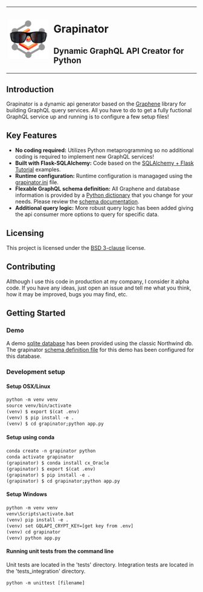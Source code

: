 <table border="0">
<tr>
<td><img src="GraphinatorLogoTrans.png"></td>
<td>
<h1>Grapinator</h1>
<h2>Dynamic GraphQL API Creator for Python</h2>
</td>
</tr>
</table>

## Introduction
Grapinator is a dynamic api generator based on the [Graphene](http://graphene-python.org) library for building GraphQL query services.  All you have to do to get a fully fuctional GraphQL service up and running is to configure a few setup files!  

## Key Features
- **No coding required:** Utilizes Python metaprogramming so no additional coding is required to implement new GraphQL services!
- **Built with Flask-SQLAlchemy:** Code based on the [SQLAlchemy + Flask Tutorial](http://docs.graphene-python.org/projects/sqlalchemy/en/latest/tutorial/) examples.
- **Runtime configuration:** Runtime configuration is managaged using the [grapinator.ini](grapinator/resources/grapinator.ini) file. 
- **Flexable GraphQL schema definition:** All Graphene and database information is provided by a [Python dictionary](grapinator/resources/schema.dct) that you change for your needs. Please review the [schema documentation](docs/schema_docs.md).
- **Additional query logic:** More robust query logic has been added giving the api consumer more options to query for specific data.

## Licensing
This project is licensed under the [BSD 3-clause](License.txt) license.

## Contributing
Allthough I use this code in production at my company, I consider it alpha code.  If you have any ideas, just open an issue and tell me what you think, how it may be improved, bugs you may find, etc.

## Getting Started

### Demo 

A demo [sqlite database](db/README.md) has been provided using the classic Northwind db. The grapinator [schema definition file](grapinator/resources/northwind_schema.dct) for this demo has been configured for this database.

### Development setup
#### Setup OSX/Linux
```
python -m venv venv
source venv/bin/activate
(venv) $ export $(cat .env)
(venv) $ pip install -e .
(venv) $ cd grapinator;python app.py
```

#### Setup using conda
```
conda create -n grapinator python
conda activate grapinator
(grapinator) $ conda install cx_Oracle
(grapinator) $ export $(cat .env)
(grapinator) $ pip install -e .
(grapinator) $ cd grapinator;python app.py
```

#### Setup Windows
```
python -m venv venv
venv\Scripts\activate.bat
(venv) pip install -e .
(venv) set GQLAPI_CRYPT_KEY=[get key from .env]
(venv) cd grapinator
(venv) python app.py
```

#### Running unit tests from the command line
Unit tests are located in the 'tests' directory.
Integration tests are located in the 'tests_integration' directory.
```
python -m unittest [filename]
```
